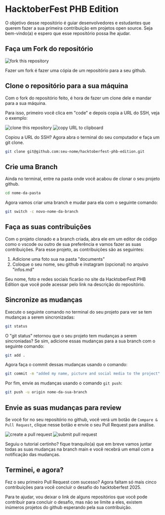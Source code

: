 # HacktoberFest PHB Edition
O objetivo desse repositório é guiar desenvolvedores e estudantes que querem fazer a sua primeira contribuição em  projetos open source. Seja bem-vindo(a) e espero que esse repositório possa lhe ajudar.

## Faça um Fork do repositório
<img src="https://firstcontributions.github.io/assets/Readme/fork.png" alt="fork this repository" />

Fazer um fork é fazer uma cópia de um repositório para a seu github. 

## Clone o repositório para a sua máquina
Com o fork do repositório feito, é hora de fazer um clone dele e mandar para a sua máquina. 

Para isso, primeiro você clica em "code" e depois copia a URL do SSH, veja o exemplo:

<img src="https://firstcontributions.github.io/assets/Readme/clone.png" alt="clone this repository" />

<img src="https://firstcontributions.github.io/assets/Readme/copy-to-clipboard.png" alt="copy URL to clipboard" />

Copiou a URL do SSH? Agora abra o terminal do seu computador e faça um git clone.
```bash
git clone git@github.com:seu-nome/hacktoberfest-phb-edition.git
```

## Crie uma Branch 
Ainda no terminal, entre na pasta onde você acabou de clonar o seu projeto github.
```bash 
cd nome-da-pasta
```
Agora vamos criar uma branch e mudar para ela com o seguinte comando:
```bash
git switch -c novo-nome-da-branch
```

## Faça as suas contribuições
Com o projeto clonado e a branch criada, abra ele em um editor de código como o vscode ou outro de sua preferência e vamos fazer as suas contribuições.  Para esse projeto, as contribuições são as seguintes:

1. Adicione uma foto sua na pasta "documents"
2. Coloque o seu nome, seu github e instagram (opcional) no arquivo "infos.md"

Seu nome, foto e redes sociais ficarão no site da HacktoberFest PHB Edition que você pode acessar pelo link na descrição do repositório.

## Sincronize as mudanças 
Execute o seguinte comando no terminal do seu projeto para ver se tem mudanças a serem sincronizadas:
```bash 
git status
```

O "git status" retornou que o seu projeto tem mudanças a serem sincroniadas? Se sim, adicione essas mudanças para a sua branch com o seguinte comando:
```bash
git add .
``` 

Agora faça o commit dessas mudanças usando o comando:
```bash
git commit -m "added my name, picture and social media to the project"
```

Por fim, envie as mudanças usando o comando `git push`:
```bash
git push -u origin nome-da-sua-branch
```

## Envie as suas mudanças para review
Se você for no seu repositório no github, você verá um botão de `Compare & Pull Request`, clique nesse botão e envie o seu Pull Request para análise.

<img src="https://firstcontributions.github.io/assets/Readme/compare-and-pull.png" alt="create a pull request" />

<img src="https://firstcontributions.github.io/assets/Readme/submit-pull-request.png" alt="submit pull request" />

Seguiu o tutorial certinho? fique tranquilo(a) que em breve vamos juntar todas as suas mudanças na branch main e você recebrá um email com a notificação das mudanças. 

## Terminei, e agora?
Fez o seu primeiro Pull Request com sucesso? Agora faltam só mais cinco contribuições para você concluir o desafio do hacktoberfest 2025.

Para te ajudar, vou deixar o link de alguns repositórios que você pode contribuir para concluir o desafio, mas não se limite a eles, existem inúmeros projetos do github esperando pela sua contribuição. 










